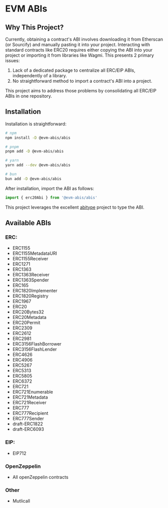 # EVM ABIs

## Why This Project?

Currently, obtaining a contract's ABI involves downloading it from Etherscan (or Sourcify) and manually pasting it into your project. Interacting with standard contracts like ERC20 requires either copying the ABI into your project or importing it from libraries like Wagmi. This presents 2 primary issues:

1. Lack of a dedicated package to centralize all ERC/EIP ABIs, independently of a library.
2. No straightforward method to import a contract's ABI into a project.

This project aims to address those problems by consolidating all ERC/EIP ABIs in one repository.

## Installation

Installation is straightforward:

```bash
# npm
npm install -D @evm-abis/abis

# pnpm
pnpm add -D @evm-abis/abis

# yarn
yarn add --dev @evm-abis/abis

# bun
bun add -D @evm-abis/abis
```

After installation, import the ABI as follows:

```javascript
import { erc20Abi } from '@evm-abis/abis'
```

This project leverages the excellent [abitype](https://github.com/wevm/abitype) project to type the ABI.

## Available ABIs
### ERC:
- ERC1155
- ERC1155MetadataURI
- ERC1155Receiver
- ERC1271
- ERC1363
- ERC1363Receiver
- ERC1363Spender
- ERC165
- ERC1820Implementer
- ERC1820Registry
- ERC1967
- ERC20
- ERC20Bytes32
- ERC20Metadata
- ERC20Permit
- ERC2309
- ERC2612
- ERC2981
- ERC3156FlashBorrower
- ERC3156FlashLender
- ERC4626
- ERC4906
- ERC5267
- ERC5313
- ERC5805
- ERC6372
- ERC721
- ERC721Enumerable
- ERC721Metadata
- ERC721Receiver
- ERC777
- ERC777Recipient
- ERC777Sender
- draft-ERC1822
- draft-ERC6093

### EIP:
- EIP712

### OpenZeppelin
- All openZeppelin contracts

### Other
- Mutlicall
